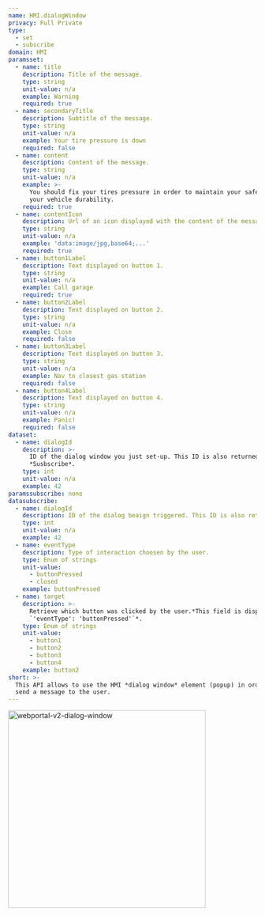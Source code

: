 ```yaml
---
name: HMI.dialogWindow
privacy: Full Private
type:
  - set
  - subscribe
domain: HMI
paramsset:
  - name: title
    description: Title of the message.
    type: string
    unit-value: n/a
    example: Warning
    required: true
  - name: secondaryTitle
    description: Subtitle of the message.
    type: string
    unit-value: n/a
    example: Your tire pressure is down
    required: false
  - name: content
    description: Content of the message.
    type: string
    unit-value: n/a
    example: >-
      You should fix your tires pressure in order to maintain your safety and
      your vehicle durability.
    required: true
  - name: contentIcon
    description: Url of an icon displayed with the content of the message.
    type: string
    unit-value: n/a
    example: 'data:image/jpg,base64;...'
    required: true
  - name: button1Label
    description: Text displayed on button 1.
    type: string
    unit-value: n/a
    example: Call garage
    required: true
  - name: button2Label
    description: Text displayed on button 2.
    type: string
    unit-value: n/a
    example: Close
    required: false
  - name: button3Label
    description: Text displayed on button 3.
    type: string
    unit-value: n/a
    example: Nav to closest gas station
    required: false
  - name: button4Label
    description: Text displayed on button 4.
    type: string
    unit-value: n/a
    example: Panic!
    required: false
dataset:
  - name: dialogId
    description: >-
      ID of the dialog window you just set-up. This ID is also returned in
      *Susbscribe*.
    type: int
    unit-value: n/a
    example: 42
paramssubscribe: none
datasubscribe:
  - name: dialogId
    description: ID of the dialog beaign triggered. This ID is also returned in *Set*.
    type: int
    unit-value: n/a
    example: 42
  - name: eventType
    description: Type of interaction choosen by the user.
    type: Enum of strings
    unit-value:
      - buttonPressed
      - closed
    example: buttonPressed
  - name: target
    description: >-
      Retrieve which button was clicked by the user.*This field is displayed if
      `'eventType': 'buttonPressed'`*.
    type: Enum of strings
    unit-value:
      - button1
      - button2
      - button3
      - button4
    example: button2
short: >-
  This API allows to use the HMI *dialog window* element (popup) in order to
  send a message to the user.
---
```

<img src="{{site.baseurl}}/assets/images/webportal-v2-dialog-window.png" alt="webportal-v2-dialog-window" style="width: 400px">
